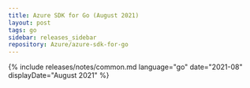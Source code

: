 ```yaml
---
title: Azure SDK for Go (August 2021)
layout: post
tags: go
sidebar: releases_sidebar
repository: Azure/azure-sdk-for-go
---
```

{% include releases/notes/common.md language="go" date="2021-08" displayDate="August 2021" %}
